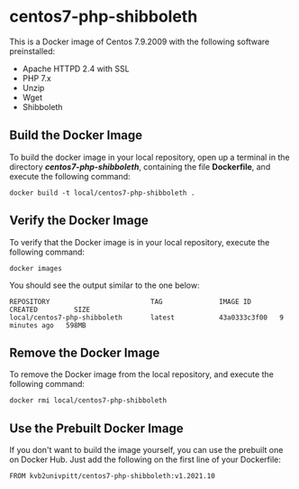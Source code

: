 # centos7-php-shibboleth

This is a Docker image of Centos 7.9.2009 with the following software preinstalled:

- Apache HTTPD 2.4 with SSL
- PHP 7.x
- Unzip
- Wget
- Shibboleth

## Build the Docker Image

To build the docker image in your local repository, open up a terminal in the directory ***centos7-php-shibboleth***, containing the file **Dockerfile**, and execute the following command:

```
docker build -t local/centos7-php-shibboleth .
```

## Verify the Docker Image

To verify that the Docker image is in your local repository, execute the following command:

```
docker images
```

You should see the output similar to the one below:

```
REPOSITORY                         TAG              IMAGE ID       CREATED         SIZE
local/centos7-php-shibboleth       latest           43a0333c3f00   9 minutes ago   598MB
```

## Remove the Docker Image

To remove the Docker image from the local repository, and execute the following command:

```
docker rmi local/centos7-php-shibboleth
```

## Use the Prebuilt Docker Image

If you don't want to build the image yourself, you can use the prebuilt one on Docker Hub.  Just add the following on the first line of your Dockerfile:

```docker
FROM kvb2univpitt/centos7-php-shibboleth:v1.2021.10
```
